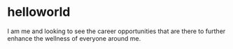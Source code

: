 # helloworld
I am me and looking to see the career opportunities that are there to further enhance the wellness of everyone around me.
